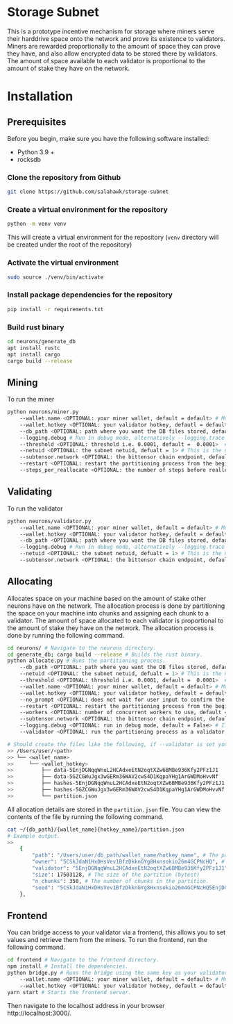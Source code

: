 # Storage Subnet
This is a prototype incentive mechanism for storage where miners serve their harddrive space onto the network and prove its existence to validators. Miners are rewarded proportionally to the amount of space they can prove they have, and also allow encrypted data to be stored there by validators. The amount of space available to each validator is proportional to the amount of stake they have on the network.


# Installation

## Prerequisites
Before you begin, make sure you have the following software installed:
- Python 3.9 +
- rocksdb

### Clone the repository from Github
```bash
git clone https://github.com/salahawk/storage-subnet
```

### Create a virtual environment for the repository
```bash
python -m venv venv
```
This will create a virtual environment for the repository (`venv` directory will be created under the root of the repository)

### Activate the virtual environment
```bash
sudo source ./venv/bin/activate
```

### Install package dependencies for the repository
```bash
pip install -r requirements.txt
```

### Build rust binary
```bash
cd neurons/generate_db
apt install rustc
apt install cargo
cargo build --release
```

## Mining

To run the miner
```bash
python neurons/miner.py
    --wallet.name <OPTIONAL: your miner wallet, default = default> # Must be created using the bittensor-cli, btcli wallet new_coldkey
    --wallet.hotkey <OPTIONAL: your validator hotkey, defautl = default> # Must be created using the bittensor-cli btcli wallet new_hotkey
    --db_path <OPTIONAL: path where you want the DB files stored, default = ~/bittensor-db>  # This is where the partition will be created storing network data.
    --logging.debug # Run in debug mode, alternatively --logging.trace for trace mode
    --threshold <OPTIONAL: threshold i.e. 0.0001, default =  0.0001>  # The threshold for the partitioning algorithm which is the maximum amount of space the miner can use based on available.
    --netuid <OPTIONAL: the subnet netuid, defualt = 1> # This is the netuid of the storage subnet you are serving on.
    --subtensor.network <OPTIONAL: the bittensor chain endpoint, default = finney, local, test> # The chain endpoint to use to generate the partition.
    --restart <OPTIONAL: restart the partitioning process from the beginning, otherwise restarts from the last created chunk. default = False> # If true, the partitioning process restarts instead using a checkpoint.
    --steps_per_reallocate <OPTIONAL: the number of steps before reallocating, default = 1000> # The number of steps before reallocating.
```

## Validating

To run the validator
```bash
python neurons/validator.py
    --wallet.name <OPTIONAL: your miner wallet, default = default> # Must be created using the bittensor-cli, btcli wallet new_coldkey
    --wallet.hotkey <OPTIONAL: your validator hotkey, default = default> # Must be created using the bittensor-cli btcli wallet new_hotkey
    --db_path <OPTIONAL: path where you want the DB files stored, default = ~/bittensor-db>  # This is where the partition will be created storing network data.
    --logging.debug # Run in debug mode, alternatively --logging.trace for trace mode
    --netuid <OPTIONAL: the subnet netuid, defualt = 1> # This is the netuid of the storage subnet you are serving on.
    --subtensor.network <OPTIONAL: the bittensor chain endpoint, default = finney, local, test> # The chain endpoint to use to generate the partition.
```

## Allocating 

Allocates space on your machine based on the amount of stake other neurons have on the network. The allocation process is done by partitioning the space on your machine into chunks and assigning each chunk to a validator. The amount of space allocated to each validator is proportional to the amount of stake they have on the network. The allocation process is done by running the following command.

```bash
cd neurons/ # Navigate to the neurons directory.
cd generate_db; cargo build --release # Builds the rust binary.
python allocate.py # Runs the partitioning process.
    --db_path <OPTIONAL: path where you want the DB files stored, default = ~/bittensor-db>  # This is where the partition will be created storing network data.
    --netuid <OPTIONAL: the subnet netuid, defualt = 1> # This is the netuid of the storage subnet you are serving on.
    --threshold <OPTIONAL: threshold i.e. 0.0001, default =  0.0001>  # The threshold for the partitioning algorithm which is the maximum amount of space the miner can use based on available.
    --wallet.name <OPTIONAL: your miner wallet, default = default> # Must be created using the bittensor-cli, btcli new_coldkey
    --wallet.hotkey <OPTIONAL: your validator hotkey, default = default> # Must be created using the bittensor-cli, btcli new_hotkey
    --no_prompt <OPTIONAL: does not wait for user input to confirm the allocation, default = False> # If true, the partitioning process will not wait for user input to confirm the allocation.
    --restart <OPTIONAL: restart the partitioning process from the beginning, otherwise restarts from the last created chunk. default = False> # If true, the partitioning process restarts instead using a checkpoint.
    --workers <OPTIONAL: number of concurrent workers to use, default = 10> # The number of concurrent workers to use to generate the partition.
    --subtensor.network <OPTIONAL: the bittensor chain endpoint, default = finney, local, test> # The chain endpoint to use to generate the partition.
    --logging.debug <OPTIONAL: run in debug mode, default = False> # If true, the partitioning process will run in debug mode.
    --validator <OPTIONAL: run the partitioning process as a validator, default = False> # If true, the partitioning process will run as a validator.

# Should create the files like the following, if --validator is set you will only see hash files.
>> /Users/user/<path>
>> └── <wallet_name>
>>     └── <wallet_hotkey>
>>         ├── data-5EnjDGNqqWnuL2HCAdxeEtN2oqtXZw6BMBe936Kfy2PFz1J1
>>         ├── data-5GZCGWuJgx3wGERm36WAV2cwS4D1KqpaYHg1ArGWDMoHvvNf
>>         ├── hashes-5EnjDGNqqWnuL2HCAdxeEtN2oqtXZw6BMBe936Kfy2PFz1J1
>>         ├── hashes-5GZCGWuJgx3wGERm36WAV2cwS4D1KqpaYHg1ArGWDMoHvvNf
>>         └── partition.json
```
All allocation details are stored in the `partition.json` file. You can view the contents of the file by running the following command.
```bash
cat ~/{db_path}/{wallet_name}{hotkey_name}/partition.json 
# Example output.
>> 
    {
        "path": "/Users/user/db_path/wallet_name/hotkey_name", # The path of the partition.
        "owner": "5CSkJdaN1HxDHsVev1BfzDkknGYg8Hxnsokio26m4GCPNcHQ", # The owner ss58 address of the partition.
        "validator": "5EnjDGNqqWnuL2HCAdxeEtN2oqtXZw6BMBe936Kfy2PFz1J1", # The validator ss58 address of the partition.
        "size": 17503128, # The size of the partition (bytest)
        "n_chunks": 350, # The number of chunks in the partition.
        "seed": "5CSkJdaN1HxDHsVev1BfzDkknGYg8Hxnsokio26m4GCPNcHQ5EnjDGNqqWnuL2HCAdxeEtN2oqtXZw6BMBe936Kfy2PFz1J1" # The DB seed used to generate the partition.
    },
```

## Frontend

You can bridge access to your validator via a frontend, this allows you to set values and retrieve them from the miners. To run the frontend, run the following command.
```bash
cd frontend # Navigate to the frontend directory.
npm install # Install the dependencies.
python bridge.py # Runs the bridge using the same key as your validator to get network access.
    --wallet.name <OPTIONAL: your miner wallet, default = default> # Must be created using the bittensor-cli, btcli wallet new_coldkey
    --wallet.hotkey <OPTIONAL: your validator hotkey, default = default> # Must be created using the bittensor-cli btcli wallet new_hotkey
yarn start # Starts the frontend server.
```
Then navigate to the localhost address in your browser http://localhost:3000/.